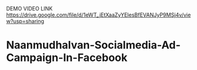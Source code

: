 DEMO VIDEO LINK
https://drive.google.com/file/d/1eWT_jEtXaaZyYElesBfEVANJyP9MSj4v/view?usp=sharing
# Naanmudhalvan-Socialmedia-Ad-Campaign-In-Facebook
